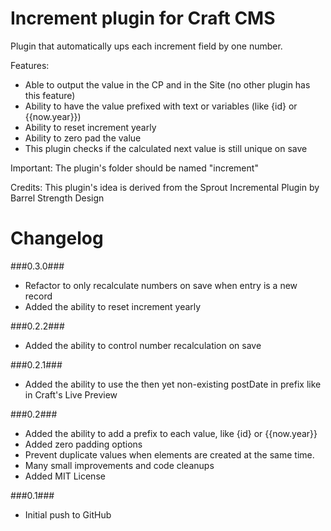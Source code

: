 Increment plugin for Craft CMS
=================

Plugin that automatically ups each increment field by one number.

Features:
- Able to output the value in the CP and in the Site (no other plugin has this feature)
- Ability to have the value prefixed with text or variables (like {id} or {{now.year}})
- Ability to reset increment yearly
- Ability to zero pad the value
- This plugin checks if the calculated next value is still unique on save

Important:
The plugin's folder should be named "increment"

Credits:
This plugin's idea is derived from the Sprout Incremental Plugin by Barrel Strength Design

Changelog
=================
###0.3.0###
- Refactor to only recalculate numbers on save when entry is a new record
- Added the ability to reset increment yearly

###0.2.2###
- Added the ability to control number recalculation on save

###0.2.1###
- Added the ability to use the then yet non-existing postDate in prefix like in Craft's Live Preview

###0.2###
- Added the ability to add a prefix to each value, like {id} or {{now.year}}
- Added zero padding options
- Prevent duplicate values when elements are created at the same time.
- Many small improvements and code cleanups
- Added MIT License

###0.1###
- Initial push to GitHub
